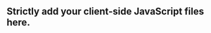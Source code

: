 ## Strictly add your client-side JavaScript files here.
<!-- TODO: Explain about Vercel Deployment -->

